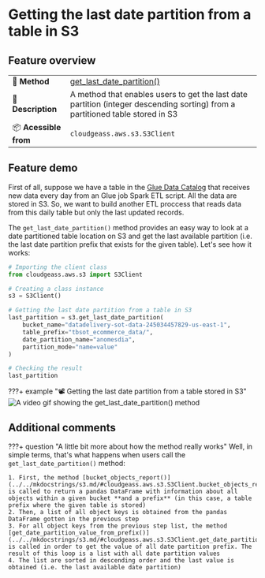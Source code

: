 # Getting the last date partition from a table in S3

## Feature overview

| | |
| :-- | :-- |
| 🚀 **Method** | [get_last_date_partition()](../../mkdocstrings/s3.md/#cloudgeass.aws.s3.S3Client.get_last_date_partition) |
| 📄 **Description** | A method that enables users to get the last date partition (integer descending sorting) from a partitioned table stored in S3 |
| 📦 **Acessible from** | `cloudgeass.aws.s3.S3Client` |

## Feature demo

First of all, suppose we have a table in the [Glue Data Catalog](https://docs.aws.amazon.com/glue/latest/dg/catalog-and-crawler.html) that receives new data every day from an Glue job Spark ETL script. All the data are stored in S3. So, we want to build another ETL proccess that reads data from this daily table but only the last updated records.

The `get_last_date_partition()` method provides an easy way to look at a date partitioned table location on S3 and get the last available partition (i.e. the last date partition prefix that exists for the given table). Let's see how it works:


```python
# Importing the client class
from cloudgeass.aws.s3 import S3Client

# Creating a class instance
s3 = S3Client()

# Getting the last date partition from a table in S3
last_partition = s3.get_last_date_partition(
    bucket_name="datadelivery-sot-data-245034457829-us-east-1",
    table_prefix="tbsot_ecommerce_data/",
    date_partition_name="anomesdia",
    partition_mode="name=value"
)

# Checking the result
last_partition
```

???+ example "📽️ Getting the last date partition from a table stored in S3"
    ![A video gif showing the get_last_date_partition() method](https://github.com/ThiagoPanini/cloudgeass/blob/v2.0.x/docs/assets/gifs/s3-get_last_date_partition.gif?raw=true)


## Additional comments

???+ question "A little bit more about how the method really works"
    Well, in simple terms, that's what happens when users call the `get_last_date_partition()` method:

    1. First, the method [bucket_objects_report()](../../mkdocstrings/s3.md/#cloudgeass.aws.s3.S3Client.bucket_objects_report) is called to return a pandas DataFrame with information about all objects within a given bucket **and a prefix** (in this case, a table prefix where the given table is stored)
    2. Then, a list of all object keys is obtained from the pandas DataFrame gotten in the previous step
    3. For all object keys from the previous step list, the method [get_date_partition_value_from_prefix()](../../mkdocstrings/s3.md/#cloudgeass.aws.s3.S3Client.get_date_partition_value_from_prefix) is called in order to get the value of all date partition prefix. The result of this loop is a list with all date partition values
    4. The list are sorted in descending order and the last value is obtained (i.e. the last available date partition)